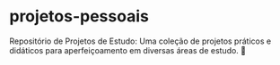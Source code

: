 # projetos-pessoais
Repositório de Projetos de Estudo: Uma coleção de projetos práticos e didáticos para aperfeiçoamento em diversas áreas de estudo. 🚀
